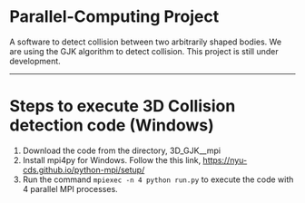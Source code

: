 # Parallel-Computing Project

A software to detect collision between two arbitrarily shaped bodies. We are using the GJK algorithm to detect collision. 
This project is still under development. 

--------------------------------------------------------
# Steps to execute 3D Collision detection code (Windows)

1. Download the code from the directory, 3D_GJK__mpi
2. Install mpi4py for Windows. Follow the this link, https://nyu-cds.github.io/python-mpi/setup/
3. Run the command `mpiexec -n 4 python run.py` to execute the code with 4 parallel MPI processes. 
